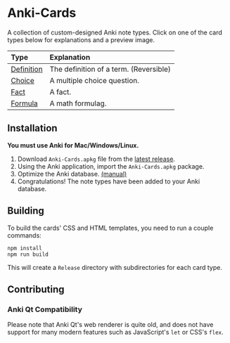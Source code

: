 # Anki-Cards
A collection of custom-designed Anki note types.
Click on one of the card types below for explanations and a preview image.

|Type|Explanation|
|:--|:--|
|[Definition](Definition/About.md)|The definition of a term. (Reversible)|
|[Choice](Choice/About.md)|A multiple choice question.|
|[Fact](Fact/About.md)|A fact.|
|[Formula](Formula/About.md)|A math formulag.|

## Installation

**You must use Anki for Mac/Windows/Linux.**

1. Download `Anki-Cards.apkg` file from the [latest release](https://github.com/eth-p/Anki-Cards/releases/latest).
2. Using the Anki application, import the `Anki-Cards.apkg` package.
3. Optimize the Anki database. [(manual)](https://apps.ankiweb.net/docs/manual.html#checking-your-collection)
4. Congratulations! The note types have been added to your Anki database.

## Building

To build the cards' CSS and HTML templates, you need to run a couple commands:

```shell
npm install
npm run build
```

This will create a `Release` directory with subdirectories for each card type.

## Contributing

### Anki Qt Compatibility

Please note that Anki Qt's web renderer is quite old, and does not
have support for many modern features such as JavaScript's `let` or CSS's `flex`.
